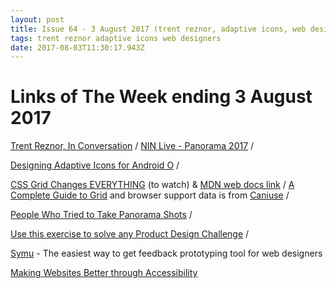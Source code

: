 ```yaml
---
layout: post
title: Issue 64 - 3 August 2017 (trent reznor, adaptive icons, web designers)
tags: trent reznor adaptive icons web designers
date: 2017-08-03T11:30:17.943Z
---
```

# Links of The Week ending 3 August 2017

<a href="http://www.vulture.com/2017/07/trent-reznor-nine-inch-nails.html" target="_blank">Trent Reznor, In Conversation</a> / <a href="https://www.youtube.com/watch?v=JujihaeDpQ0">NIN Live - Panorama 2017</a> /

<a href="https://medium.com/google-design/designing-adaptive-icons-515af294c783" target="_blank">Designing Adaptive Icons for Android O</a> / 

<a href="https://www.youtube.com/watch?v=7kVeCqQCxlk" target="_blank">CSS Grid Changes EVERYTHING</a> (to watch) & <a href="https://developer.mozilla.org/en-US/docs/Web/CSS/CSS_Grid_Layout">MDN web docs link</a> / <a href="https://css-tricks.com/snippets/css/complete-guide-grid/">A Complete Guide to Grid</a> and browser support data is from <a href="http://caniuse.com/#feat=css-grid">Caniuse</a> / 

<a href="http://www.sadanduseless.com/2017/07/panorama/" target="_blank">People Who Tried to Take Panorama Shots</a> /

<a href="https://medium.muz.li/a-super-simple-exercise-for-solving-almost-any-product-design-challenge-f9e6c0019d7d" target="_blank">Use this exercise to solve any Product Design Challenge</a> / 

<a href="https://symu.co/" target="_blank">Symu</a> - The easiest way to get feedback prototyping tool for web designers

<a href="https://nystudio107.com/blog/making-websites-accessible-americans-with-disabilities-act-ada" target="_blank">Making Websites Better through Accessibility</a>